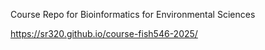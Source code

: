Course Repo for Bioinformatics for Environmental Sciences

<https://sr320.github.io/course-fish546-2025/>
